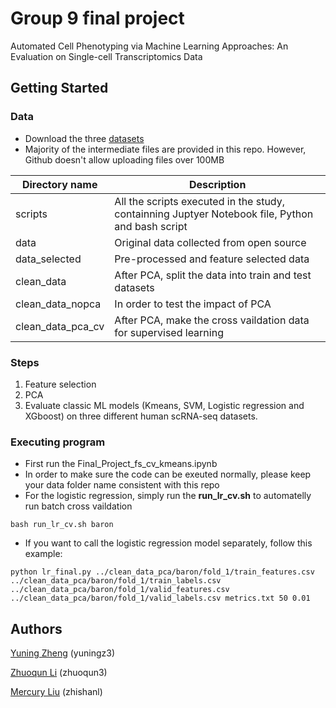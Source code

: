 # Group 9 final project

Automated Cell Phenotyping via Machine Learning Approaches: An Evaluation on Single-cell Transcriptomics Data


## Getting Started

### Data

* Download the three [datasets](https://drive.google.com/drive/folders/1-SKsM-LK9L2UCy271y6QzFN6_-I1M3AZ?usp=sharing)
* Majority of the intermediate files are provided in this repo. However, Github doesn't allow uploading files over 100MB

| Directory  name | Description |
|--|--|
| scripts| All the scripts executed in the study, containning Juptyer Notebook file, Python and bash script|
| data | Original data collected from open source|
| data_selected | Pre-processed and feature selected data|
| clean_data | After PCA, split the data into train and test datasets|
| clean_data_nopca | In order to test the impact of PCA|
| clean_data_pca_cv | After PCA, make the cross vaildation data for supervised learning|

### Steps

1. Feature selection
2. PCA
3. Evaluate classic ML models (Kmeans, SVM, Logistic regression and XGboost) on three different human scRNA-seq datasets. 

### Executing program


* First run the Final_Project_fs_cv_kmeans.ipynb
* In order to make sure the code can be exeuted normally, please keep your data folder name consistent with this repo
* For the logistic regression, simply run the **run_lr_cv.sh** to automatelly run batch cross vaildation
```
bash run_lr_cv.sh baron
```
* If you want to call the logistic regression model separately, follow this example:
```
python lr_final.py ../clean_data_pca/baron/fold_1/train_features.csv ../clean_data_pca/baron/fold_1/train_labels.csv ../clean_data_pca/baron/fold_1/valid_features.csv ../clean_data_pca/baron/fold_1/valid_labels.csv metrics.txt 50 0.01
```



## Authors


[Yuning Zheng](https://github.com/igemiracle) (yuningz3)

[Zhuoqun Li](https://github.com/ZhuoqunLi111) (zhuoqun3)

[Mercury Liu](https://github.com/Europix) (zhishanl)

